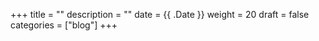 +++
title = ""
description = ""
date = {{ .Date }}
weight = 20
draft = false
categories = ["blog"]
+++
